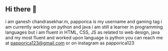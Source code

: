 ## Hi there 👋
i am ganesh chandrasekhar.m, papporica is my username and gaming tag
i am currently working on python and java
i am still a learner in programming languages but i am fluent in HTML, CSS, JS as related to web design, java and my most fluent and worked upon language is python
you can reach me at papporica123@gmail.com or on instagram as papporica123
<!--
**papporica123/papporica123** is a ✨ _special_ ✨ repository because its `README.md` (this file) appears on your GitHub profile.

Here are some ideas to get you started:

- 🔭 I’m currently working on ...
- 🌱 I’m currently learning ...
- 👯 I’m looking to collaborate on ...
- 🤔 I’m looking for help with ...
- 💬 Ask me about ...
- 📫 How to reach me: ...
- 😄 Pronouns: ...
- ⚡ Fun fact: ...
-->
